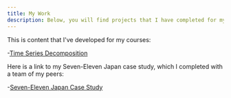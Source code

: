 ```yaml
---
title: My Work
description: Below, you will find projects that I have completed for my master's courses!
---
```



This is content that I've developed for my courses:

-[Time Series Decomposition](/timeseries/index.md)

Here is a link to my Seven-Eleven Japan case study, which I completed with a team of my peers:

-[Seven-Eleven Japan Case Study](https://github.com/cav24/sevenelevencase) 
